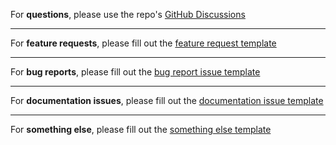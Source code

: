 For **questions**, please use the repo's [GitHub Discussions](https://github.com/graphql-nexus/nexus/discussions/new)

---

For **feature requests**, please fill out the [feature request template](https://github.com/graphql-nexus/nexus/issues/new?template=1-feature.md)

---

For **bug reports**, please fill out the [bug report issue template](https://github.com/graphql-nexus/nexus/issues/new?template=2-bug.md)

---

For **documentation issues**, please fill out the [documentation issue template](https://github.com/graphql-nexus/nexus/issues/new?template=3-docs.md)

---

For **something else**, please fill out the [something else template](https://github.com/graphql-nexus/nexus/issues/new?template=99-something-else.md)
